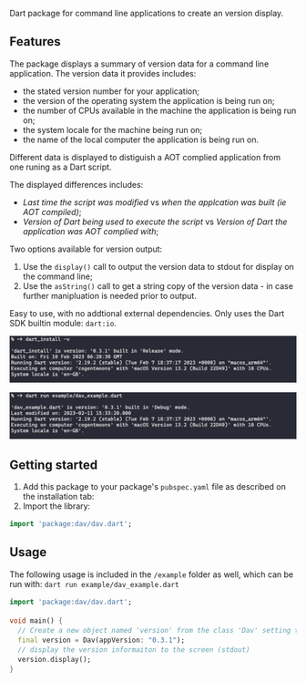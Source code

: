 Dart package for command line applications to create an version display. 

## Features

The package displays a summary of version data for a command line application. The version data it
provides includes:

- the stated version number for your application;
- the version of the operating system the application is being run on;
- the number of CPUs available in the machine the application is being run on;
- the system locale for the machine being run on;
- the name of the local computer the application is being run on.

Different data is displayed to distiguish a AOT complied application from one runing as a Dart script. 

The displayed differences includes:

- *Last time the script was modified* vs *when the applcation was built (ie AOT compiled)*;
- *Version of Dart being used to execute the script* vs *Version of Dart the application was AOT complied with*;

Two options available for version output:

1. Use the `display()` call to output the version data to stdout for display on the command line;
2. Use the `asString()` call to get a string copy of the version data - in case further manipluation is needed prior to output.

Easy to use, with no addtional external dependencies. Only uses the Dart SDK builtin module: `dart:io`.


![Dart script version output](images/dart-aot-exe-version.png)

![Dart AOT exe version output](images/dart-script-version.png)


## Getting started

1. Add this package to your package's `pubspec.yaml` file as described on the installation tab:
2. Import the library:

```dart  
import 'package:dav/dav.dart';
```

## Usage

The following usage is included in the `/example` folder as well, which can be run with: `dart run example/dav_example.dart` 

```dart
import 'package:dav/dav.dart';

void main() {
  // Create a new object named 'version' from the class 'Dav' setting this applications version to '0.3.1':
  final version = Dav(appVersion: "0.3.1");
  // display the version informaiton to the screen (stdout)
  version.display();
}
```

